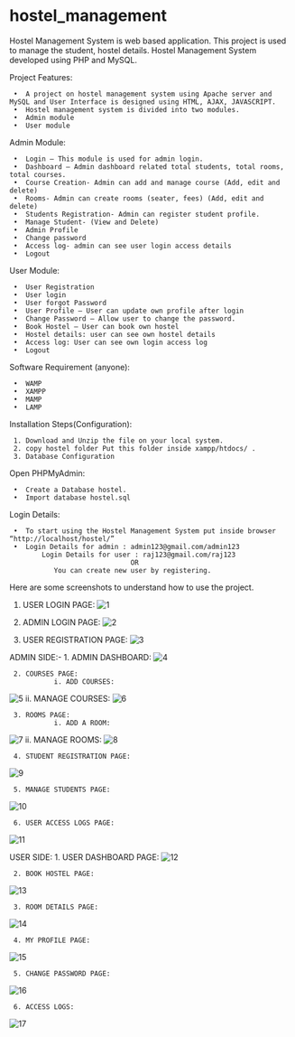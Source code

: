 # hostel_management

Hostel Management System is web based application. This project is used to manage the student, hostel details. Hostel Management System developed using PHP and MySQL.

Project Features:

     •	A project on hostel management system using Apache server and MySQL and User Interface is designed using HTML, AJAX, JAVASCRIPT. 
     •	Hostel management system is divided into two modules.
     •	Admin module
     •	User module

Admin Module:

     •	Login – This module is used for admin login.
     •	Dashboard – Admin dashboard related total students, total rooms, total courses.
     •	Course Creation- Admin can add and manage course (Add, edit and delete)
     •	Rooms- Admin can create rooms (seater, fees) (Add, edit and delete)
     •	Students Registration- Admin can register student profile.
     •	Manage Student- (View and Delete)
     •	Admin Profile
     •	Change password
     •	Access log- admin can see user login access details
     •	Logout
     
User Module:

     •	User Registration
     •	User login
     •	User forgot Password
     •	User Profile – User can update own profile after login
     •	Change Password – Allow user to change the password.
     •	Book Hostel – User can book own hostel
     •	Hostel details: user can see own hostel details
     •	Access log: User can see own login access log
     •	Logout

Software Requirement (anyone):

     •	WAMP
     •	XAMPP
     •	MAMP
     •	LAMP

Installation Steps(Configuration):

     1. Download and Unzip the file on your local system.
     2. copy hostel folder Put this folder inside xampp/htdocs/ .
     3. Database Configuration
     
Open PHPMyAdmin:

     •	Create a Database hostel.
     •	Import database hostel.sql
     
Login Details:

     •	To start using the Hostel Management System put inside browser “http://localhost/hostel/”
     •	Login Details for admin : admin123@gmail.com/admin123
            Login Details for user : raj123@gmail.com/raj123 
                                  OR 
               You can create new user by registering.
               
Here are some screenshots to understand how to use the project.

1. USER LOGIN PAGE:
![1](https://user-images.githubusercontent.com/108848788/180654595-cb87107f-e8c8-4cbe-aae7-300b34d3c06f.png)

2. ADMIN LOGIN PAGE:
![2](https://user-images.githubusercontent.com/108848788/180654597-f94f88ad-08e0-4192-9aec-83b3a4031b59.png)

3. USER REGISTRATION PAGE:
![3](https://user-images.githubusercontent.com/108848788/180654604-16a0d500-df36-4e66-8477-66a17ff6ca22.png)

ADMIN SIDE:-
     1. ADMIN DASHBOARD:
![4](https://user-images.githubusercontent.com/108848788/180654610-56a46ba0-11ea-4961-8ba3-bf6f0f9c1bc8.png)

     2. COURSES PAGE:
               i. ADD COURSES:
![5](https://user-images.githubusercontent.com/108848788/180654620-11e0393f-f05c-4a22-b949-e2ae15c53d84.png)
               ii. MANAGE COURSES:
![6](https://user-images.githubusercontent.com/108848788/180654625-8307d837-8acd-451d-aa3b-f079d299b509.png)

     3. ROOMS PAGE:
               i. ADD A ROOM:
![7](https://user-images.githubusercontent.com/108848788/180654631-602a8fe2-46fe-4a7d-ac80-4ea40ccd770e.png)
               ii. MANAGE ROOMS:
![8](https://user-images.githubusercontent.com/108848788/180654638-99cb4fa3-7e44-4577-8abb-17f2a3d8e5b8.png)

     4. STUDENT REGISTRATION PAGE:
![9](https://user-images.githubusercontent.com/108848788/180654640-5869109f-4970-47a1-90e2-6ef66dc5c34e.png)

     5. MANAGE STUDENTS PAGE:
![10](https://user-images.githubusercontent.com/108848788/180654643-5994117e-02bc-4927-9e79-e7ed43c669fc.png)

     6. USER ACCESS LOGS PAGE:
![11](https://user-images.githubusercontent.com/108848788/180654646-8766686c-1553-4217-a9f1-ccc558a42dba.png)
 
 USER SIDE:
     1. USER DASHBOARD PAGE:
![12](https://user-images.githubusercontent.com/108848788/180654650-26e25489-18cd-4b71-a0f9-d6c38b50fcd2.png)

     2. BOOK HOSTEL PAGE: 
![13](https://user-images.githubusercontent.com/108848788/180654658-8955e39a-8a09-43fd-8a73-7a8e52fdb4ec.png)

     3. ROOM DETAILS PAGE:
![14](https://user-images.githubusercontent.com/108848788/180654668-72ba146d-ae4e-44e9-a3e3-d7511e239612.png)

     4. MY PROFILE PAGE:
![15](https://user-images.githubusercontent.com/108848788/180654684-a39e736f-63d9-4c01-89e8-591cd91686a6.png)

     5. CHANGE PASSWORD PAGE:
![16](https://user-images.githubusercontent.com/108848788/180654699-2adf2124-d51e-49fe-b1b0-7087de76a961.png)

     6. ACCESS LOGS:
![17](https://user-images.githubusercontent.com/108848788/180654724-024b449f-cb4a-4b53-b9d5-171fe7bbf71f.png)







